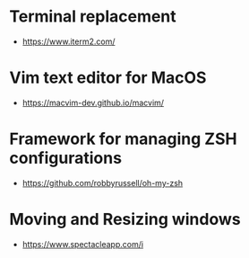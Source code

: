 # Terminal replacement
- https://www.iterm2.com/

# Vim text editor for MacOS
- https://macvim-dev.github.io/macvim/

# Framework for managing ZSH configurations
- https://github.com/robbyrussell/oh-my-zsh

# Moving and Resizing windows
- https://www.spectacleapp.com/i
